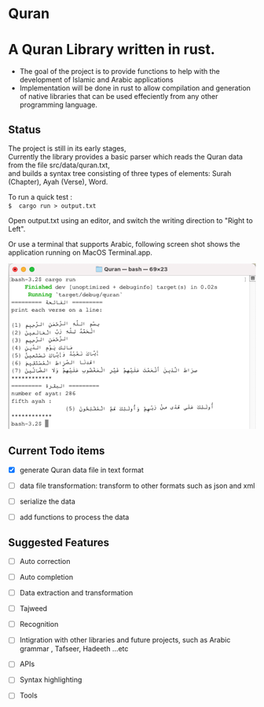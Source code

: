 # Quran
 
# A Quran Library written in rust. 
- The goal of the project is to provide functions to help with the development of Islamic and Arabic applications  
- Implementation will be done in rust to allow compilation and generation of native libraries that can be used effeciently from any other programming language.

## Status
The project is still in its early stages,    
Currently the library provides a basic parser which reads the Quran data from the file src/data/quran.txt,   
and builds a syntax tree consisting of three types of elements: Surah (Chapter), Ayah (Verse), Word.


To run a quick test :  
    ````
    $  cargo run > output.txt
    ````

Open output.txt using an editor, and switch the writing direction to "Right to Left". 

Or use a terminal that supports Arabic, following screen shot shows the application running on MacOS Terminal.app. 

![./src/examples/quick_test.rs](./img/quick_test.png "./src/examples/quick_test.rs")



## Current Todo items
- [x] generate Quran data file in text format
- [ ] data file transformation: transform to other formats such as json and xml 
- [ ] serialize the data 
- [ ] add functions to process the data


## Suggested Features
- [ ] Auto correction
- [ ] Auto completion 
- [ ] Data extraction and transformation 
- [ ] Tajweed
- [ ] Recognition 
- [ ] Intigration with other libraries and future projects, such as Arabic grammar , Tafseer, Hadeeth ...etc
- [ ] APIs
- [ ] Syntax highlighting 
- [ ] Tools

